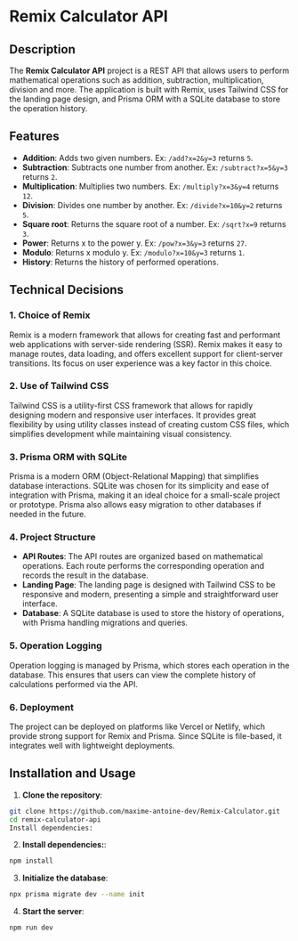 # Remix Calculator API

## Description

The **Remix Calculator API** project is a REST API that allows users to perform mathematical operations such as addition, subtraction, multiplication, division and more.
The application is built with Remix, uses Tailwind CSS for the landing page design, and Prisma ORM with a SQLite database to store the operation history.

## Features

- **Addition**: Adds two given numbers.
Ex: `/add?x=2&y=3` returns `5`.
- **Subtraction**: Subtracts one number from another.
Ex: `/subtract?x=5&y=3` returns `2`.
- **Multiplication**: Multiplies two numbers.
Ex: `/multiply?x=3&y=4` returns `12`.
- **Division**: Divides one number by another.
Ex: `/divide?x=10&y=2` returns `5`.
- **Square root**: Returns the square root of a number.
Ex: `/sqrt?x=9` returns `3`.
- **Power**: Returns x to the power y.
Ex: `/pow?x=3&y=3` returns `27`.
- **Modulo**: Returns x modulo y.
Ex: `/modulo?x=10&y=3` returns `1`.
- **History**: Returns the history of performed operations.

## Technical Decisions

### 1. Choice of Remix

Remix is a modern framework that allows for creating fast and performant web applications with server-side rendering (SSR). Remix makes it easy to manage routes, data loading, and offers excellent support for client-server transitions. Its focus on user experience was a key factor in this choice.

### 2. Use of Tailwind CSS

Tailwind CSS is a utility-first CSS framework that allows for rapidly designing modern and responsive user interfaces. It provides great flexibility by using utility classes instead of creating custom CSS files, which simplifies development while maintaining visual consistency.

### 3. Prisma ORM with SQLite

Prisma is a modern ORM (Object-Relational Mapping) that simplifies database interactions. SQLite was chosen for its simplicity and ease of integration with Prisma, making it an ideal choice for a small-scale project or prototype. Prisma also allows easy migration to other databases if needed in the future.

### 4. Project Structure

- **API Routes**: The API routes are organized based on mathematical operations. Each route performs the corresponding operation and records the result in the database.
- **Landing Page**: The landing page is designed with Tailwind CSS to be responsive and modern, presenting a simple and straightforward user interface.
- **Database**: A SQLite database is used to store the history of operations, with Prisma handling migrations and queries.

### 5. Operation Logging

Operation logging is managed by Prisma, which stores each operation in the database. This ensures that users can view the complete history of calculations performed via the API.

### 6. Deployment

The project can be deployed on platforms like Vercel or Netlify, which provide strong support for Remix and Prisma. Since SQLite is file-based, it integrates well with lightweight deployments.

## Installation and Usage

1. **Clone the repository**:
```bash
git clone https://github.com/maxime-antoine-dev/Remix-Calculator.git
cd remix-calculator-api
Install dependencies:
```

2. **Install dependencies:**:
```bash
npm install
```

3. **Initialize the database**:

```bash
npx prisma migrate dev --name init
```

4. **Start the server**:

```bash
npm run dev
```
